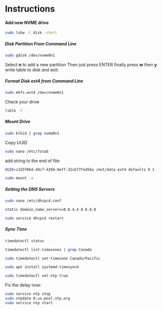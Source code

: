 # Instructions

#### Add new NVME drive

```bash
sudo lshw -C disk -short
```
##### Disk Partition From Command Line

```bash
sudo gdisk /dev/nvme0n1
```
Select **n** to add a new partition
Then just press ENTER
finally press **w** then **y** write table to disk and exit:

##### Format Disk ext4 from Command Line
```bash
sudo mkfs.ext4 /dev/nvme0n1
```
Check your drive
```bash
lsblk -f
```

##### Mount Drive
```bash
sudo blkid | grep nvme0n1
```
Copy UUID
```bash
sudo nano /etc/fstab
```
add string to the end of file:

```bash
UUID=c325f0bd-d9c7-4294-9eff-32cb77fed56a /mnt/data ext4 defaults 0 1
```

```bash
sudo mount -a
```

##### Setting the DNS Servers
```bash
sudo nano /etc/dhcpcd.conf
```

```bash
static domain_name_servers=8.8.4.4 8.8.8.8
```

```bash
sudo service dhcpcd restart
```


##### Sync Time
```bash
timedatectl status
```

```bash
timedatectl list-timezones | grep Canada
```

```bash
sudo timedatectl set-timezone Canada/Pacific
```

```bash
sudo apt install systemd-timesyncd
```

```bash
sudo timedatectl set-ntp true
```

Fix the delay now:

```bash
sudo service ntp stop
sudo ntpdate 0.us.pool.ntp.org
sudo service ntp start
```